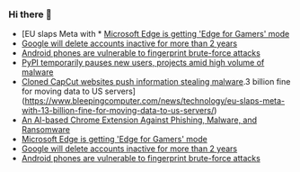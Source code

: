 ### Hi there 👋

<!--START_SECTION:feed-->
* [EU slaps Meta with * [Microsoft Edge is getting 'Edge for Gamers' mode](https://www.bleepingcomputer.com/news/microsoft/microsoft-edge-is-getting-edge-for-gamers-mode/)
* [Google will delete accounts inactive for more than 2 years](https://www.bleepingcomputer.com/news/security/google-will-delete-accounts-inactive-for-more-than-2-years/)
* [Android phones are vulnerable to fingerprint brute-force attacks](https://www.bleepingcomputer.com/news/security/android-phones-are-vulnerable-to-fingerprint-brute-force-attacks/)
* [PyPI temporarily pauses new users, projects amid high volume of malware](https://www.bleepingcomputer.com/news/security/pypi-temporarily-pauses-new-users-projects-amid-high-volume-of-malware/)
* [Cloned CapCut websites push information stealing malware](https://www.bleepingcomputer.com/news/security/cloned-capcut-websites-push-information-stealing-malware/).3 billion fine for moving data to US servers](https://www.bleepingcomputer.com/news/technology/eu-slaps-meta-with-13-billion-fine-for-moving-data-to-us-servers/)
* [An AI-based Chrome Extension Against Phishing, Malware, and Ransomware](https://www.bleepingcomputer.com/news/security/an-ai-based-chrome-extension-against-phishing-malware-and-ransomware/)
* [Microsoft Edge is getting 'Edge for Gamers' mode](https://www.bleepingcomputer.com/news/microsoft/microsoft-edge-is-getting-edge-for-gamers-mode/)
* [Google will delete accounts inactive for more than 2 years](https://www.bleepingcomputer.com/news/security/google-will-delete-accounts-inactive-for-more-than-2-years/)
* [Android phones are vulnerable to fingerprint brute-force attacks](https://www.bleepingcomputer.com/news/security/android-phones-are-vulnerable-to-fingerprint-brute-force-attacks/)
<!--END_SECTION:feed-->

<!--
**frankenk/frankenk** is a ✨ _special_ ✨ repository because its `README.md` (this file) appears on your GitHub profile.

Here are some ideas to get you started:

- 🔭 I’m currently working on ...
- 🌱 I’m currently learning ...
- 👯 I’m looking to collaborate on ...
- 🤔 I’m looking for help with ...
- 💬 Ask me about ...
- 📫 How to reach me: ...
- 😄 Pronouns: ...
- ⚡ Fun fact: ...
-->




